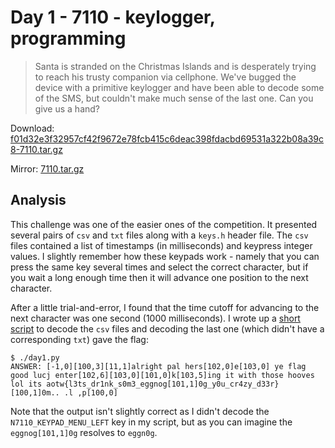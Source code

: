 # Day 1 - 7110 - keylogger, programming

> Santa is stranded on the Christmas Islands and is desperately trying to reach his trusty companion via cellphone. We've bugged the device with a primitive keylogger and have been able to decode some of the SMS, but couldn't make much sense of the last one. Can you give us a hand?

Download: [f01d32e3f32957cf42f9672e78fcb415c6deac398fdacbd69531a322b08a39c8-7110.tar.gz](https://advent2019.s3.amazonaws.com/f01d32e3f32957cf42f9672e78fcb415c6deac398fdacbd69531a322b08a39c8-7110.tar.gz)

Mirror: [7110.tar.gz](./static/f01d32e3f32957cf42f9672e78fcb415c6deac398fdacbd69531a322b08a39c8-7110.tar.gz)

## Analysis

This challenge was one of the easier ones of the competition. It presented several pairs of `csv` and `txt` files along with a `keys.h` header file. The `csv` files contained a list of timestamps (in milliseconds) and keypress integer values. I slightly remember how these keypads work - namely that you can press the same key several times and select the correct character, but if you wait a long enough time then it will advance one position to the next character.

After a little trial-and-error, I found that the time cutoff for advancing to the next character was one second (1000 milliseconds). I wrote up a [short script](./solutions/day1.py) to decode the `csv` files and decoding the last one (which didn't have a corresponding `txt`) gave the flag:

```
$ ./day1.py 
ANSWER: [-1,0][100,3][11,1]alright pal hers[102,0]e[103,0] ye flag good lucj enter[102,6][103,0][101,0]k[103,5]ing it with those hooves lol its aotw{l3ts_dr1nk_s0m3_eggnog[101,1]0g_y0u_cr4zy_d33r}[100,1]0m.. .l ,p[100,0]
```

Note that the output isn't slightly correct as I didn't decode the `N7110_KEYPAD_MENU_LEFT` key in my script, but as you can imagine the `eggnog[101,1]0g` resolves to `eggn0g`.
